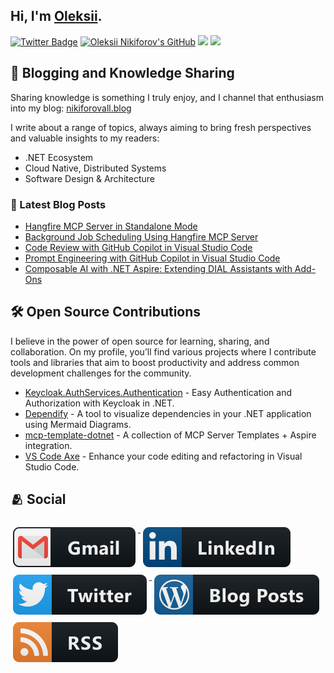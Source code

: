 ## Hi, I'm [Oleksii](https://nikiforovall.github.io/).

[![Twitter Badge](https://img.shields.io/twitter/follow/nikiforovall?style=social)](https://twitter.com/nikiforovall)
[![Oleksii Nikiforov's GitHub](https://img.shields.io/badge/-@nikiforovall-%23181717?style=flat-square&logo=github)](https://github.com/nikiforovall)
[![](https://vistr.dev/badge?repo=nikiforovall.nikiforovall&corners=square)](https://github.com/nikiforovall/vistr.dev)
[![](https://img.shields.io/github/stars/nikiforovall?style=social)](https://github.com/NikiforovAll?tab=repositories)

## 📝 Blogging and Knowledge Sharing

Sharing knowledge is something I truly enjoy, and I channel that enthusiasm into my blog: [nikiforovall.blog](https://nikiforovall.blog)

I write about a range of topics, always aiming to bring fresh perspectives and valuable insights to my readers:

- .NET Ecosystem
- Cloud Native, Distributed Systems
- Software Design & Architecture

### 📕 Latest Blog Posts

<!-- BLOG-POST-LIST:START -->
- [Hangfire MCP Server in Standalone Mode](https://nikiforovall.github.io/dotnet/2025/05/29/hangfire-mcp-standalone.html)
- [Background Job Scheduling Using Hangfire MCP Server](https://nikiforovall.github.io/dotnet/2025/05/25/hangfire-mcp.html)
- [Code Review with GitHub Copilot in Visual Studio Code](https://nikiforovall.github.io/productivity/2025/05/03/github-copilot-prompt-engineering-code-review.html)
- [Prompt Engineering with GitHub Copilot in Visual Studio Code](https://nikiforovall.github.io/productivity/2025/04/19/github-copilot-prompt-engineering.html)
- [Composable AI with .NET Aspire: Extending DIAL Assistants with Add-Ons](https://nikiforovall.github.io/dotnet/ai/2025/04/18/introduction-to-dial-addons.html)
<!-- BLOG-POST-LIST:END -->

## 🛠 Open Source Contributions

I believe in the power of open source for learning, sharing, and collaboration. On my profile, you’ll find various projects where I contribute tools and libraries that aim to boost productivity and address common development challenges for the community.

- [Keycloak.AuthServices.Authentication](https://github.com/NikiforovAll/keycloak-authorization-services-dotnet) - Easy Authentication and Authorization with Keycloak in .NET.
- [Dependify](https://github.com/NikiforovAll/dependify) - A tool to visualize dependencies in your .NET application using Mermaid Diagrams.
- [mcp-template-dotnet](https://github.com/NikiforovAll/mcp-template-dotnet) - A collection of MCP Server Templates + Aspire integration.
- [VS Code Axe](https://github.com/NikiforovAll/vsc-code-axe) - Enhance your code editing and refactoring in Visual Studio Code.


## 🫂 Social

<a href="mailto:alexey.nikiforovall@gmail.com">
  <img src="https://raw.githubusercontent.com/NikiforovAll/NikiforovAll/master/images/social/gmail.svg" alt="gmail" style="vertical-align:top; margin:6px 4px">
</a>

<a href="https://www.linkedin.com/in/nikiforov-oleksii/">
    <img src="https://raw.githubusercontent.com/NikiforovAll/NikiforovAll/master/images/social/linkedin.svg" alt="linkedin" style="vertical-align:top; margin:6px 4px">
</a>

<a href="https://twitter.com/nikiforovall">
    <img src="https://raw.githubusercontent.com/NikiforovAll/NikiforovAll/master/images/social/twitter.svg" alt="twitter" style="vertical-align:top; margin:6px 4px">
</a>

<a href="https://nikiforovall.github.io/">
    <img src="https://raw.githubusercontent.com/NikiforovAll/NikiforovAll/master/images/blogs/wordpress.svg" alt="wordpress" style="vertical-align:top; margin:6px 4px">
</a>
<a href="https://nikiforovall.github.io/feed.xml">
    <img src="https://raw.githubusercontent.com/NikiforovAll/NikiforovAll/master/images/blogs/rss.svg" alt="rss" style="vertical-align:top; margin:6px 4px">
</a>

